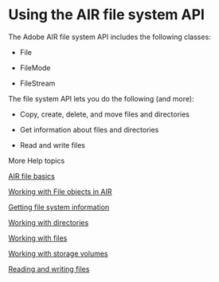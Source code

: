 # Using the AIR file system API

The Adobe AIR file system API includes the following classes:

- File

- FileMode

- FileStream

The file system API lets you do the following (and more):

- Copy, create, delete, and move files and directories

- Get information about files and directories

- Read and write files

More Help topics

[AIR file basics](./air-file-basics.md)

[Working with File objects in AIR](./working-with-file-objects-in-air.md)

[Getting file system information](./getting-file-system-information.md)

[Working with directories](./working-with-directories.md)

[Working with files](./working-with-files.md)

[Working with storage volumes](./working-with-storage-volumes.md)

[Reading and writing files](./reading-and-writing-files/index.md)
